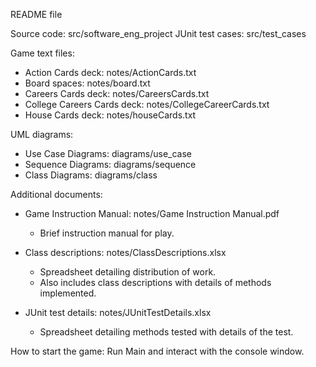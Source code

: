 README file

Source code: src/software_eng_project
JUnit test cases: src/test_cases

Game text files: 
- Action Cards deck: notes/ActionCards.txt
- Board spaces: notes/board.txt
- Careers Cards deck: notes/CareersCards.txt
- College Careers Cards deck: notes/CollegeCareerCards.txt
- House Cards deck: notes/houseCards.txt

UML diagrams: 
- Use Case Diagrams: diagrams/use_case
- Sequence Diagrams: diagrams/sequence
- Class Diagrams: diagrams/class

Additional documents: 
- Game Instruction Manual: notes/Game Instruction Manual.pdf
  - Brief instruction manual for play.

- Class descriptions: notes/ClassDescriptions.xlsx
  - Spreadsheet detailing distribution of work.
  - Also includes class descriptions with details of methods implemented. 
  
- JUnit test details: notes/JUnitTestDetails.xlsx
  - Spreadsheet detailing methods tested with details of the test. 

How to start the game: Run Main and interact with the console window. 